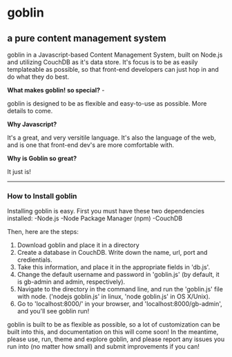 # goblin
## a pure content management system

goblin in a Javascript-based Content Management System, built on Node.js and utilizing CouchDB as it's data store.
It's focus is to be as easily templateable as possible, so that front-end developers can just hop in and do what
they do best.

**What makes goblin! so special?** -

goblin is designed to be as flexible and easy-to-use as possible. More details to come.

**Why Javascript?**

It's a great, and very versitile language. It's also the language of the web, and is one that front-end dev's are more
comfortable with.

**Why is Goblin so great?**

It just is!

---

### How to Install goblin

Installing goblin is easy. First you must have these two dependencies installed:
-Node.js
-Node Package Manager (npm)
-CouchDB

Then, here are the steps:

1. Download goblin and place it in a directory
2. Create a database in CouchDB. Write down the name, url, port and credientials.
3. Take this information, and place it in the appropriate fields in 'db.js'.
4. Change the default username and password in 'goblin.js' (by default, it is gb-admin and admin, respectively).
5. Navigate to the directory in the command line, and run the 'goblin.js' file with node. ('nodejs goblin.js' in linux, 'node goblin.js' in OS X/Unix).
6. Go to 'localhost:8000/' in your browser, and 'localhost:8000/gb-admin', and you'll see goblin run!

goblin is built to be as flexible as possible, so a lot of customization can be built into this, and documentation
on this will come soon! In the meantime, please use, run, theme and explore goblin, and please report any issues
you run into (no matter how small) and submit improvements if you can!


